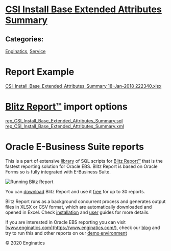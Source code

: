 # [CSI Install Base Extended Attributes Summary](https://www.enginatics.com/reports/csi-install-base-extended-attributes-summary/)
## Categories: 
[Enginatics](https://www.enginatics.com/library/?pg=1&category[]=Enginatics), [Service](https://www.enginatics.com/library/?pg=1&category[]=Service)
# Report Example
[CSI_Install_Base_Extended_Attributes_Summary 18-Jan-2018 222340.xlsx](https://www.enginatics.com/example/csi-install-base-extended-attributes-summary/)
# [Blitz Report™](https://www.enginatics.com/blitz-report/) import options
[rep_CSI_Install_Base_Extended_Attributes_Summary.sql](https://www.enginatics.com/export/csi-install-base-extended-attributes-summary/)\
[rep_CSI_Install_Base_Extended_Attributes_Summary.xml](https://www.enginatics.com/xml/csi-install-base-extended-attributes-summary/)
# Oracle E-Business Suite reports

This is a part of extensive [library](https://www.enginatics.com/library/) of SQL scripts for [Blitz Report™](https://www.enginatics.com/blitz-report/) that is the fastest reporting solution for Oracle EBS. Blitz Report is based on Oracle Forms so is fully integrated with E-Business Suite. 

![Running Blitz Report](https://www.enginatics.com/wp-content/uploads/2018/01/Running-blitz-report.png) 

You can [download](https://www.enginatics.com/download/) Blitz Report and use it [free](https://www.enginatics.com/pricing/) for up to 30 reports. 

Blitz Report runs as a background concurrent process and generates output files in XLSX or CSV format, which are automatically downloaded and opened in Excel. Check [installation](https://www.enginatics.com/installation-guide/) and [user](https://www.enginatics.com/user-guide/) guides for more details.

If you are interested in Oracle EBS reporting you can visit [www.enginatics.com](https://www.enginatics.com/), check our [blog](https://www.enginatics.com/blog/) and try to run this and other reports on our [demo environment](http://demo.enginatics.com/)

© 2020 Enginatics